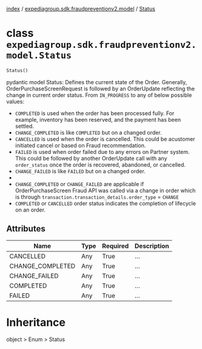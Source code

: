 [index](index.md) /
[expediagroup.sdk.fraudpreventionv2.model](expediagroup.sdk.fraudpreventionv2.model.md)
/ [Status](Status.md)

# class `expediagroup.sdk.fraudpreventionv2.model.Status`

```python
Status()
```

pydantic model Status: Defines the current state of the Order.
Generally, OrderPurchaseScreenRequest is followed by an OrderUpdate
reflecting the change in current order status. From `IN_PROGRESS` to any
of below possible values:

- `COMPLETED` is used when the order has been processed fully. For
  example, inventory has been reserved, and the payment has been
  settled.
- `CHANGE_COMPLETED` is like `COMPLETED` but on a changed order.
- `CANCELLED` is used when the order is cancelled. This could be
  acustomer initiated cancel or based on Fraud recommendation.
- `FAILED` is used when order failed due to any errors on Partner
  system. This could be followed by another OrderUpdate call with any
  `order_status` once the order is recovered, abandoned, or cancelled.
- `CHANGE_FAILED` is like `FAILED` but on a changed order.
-
- `CHANGE_COMPLETED` or `CHANGE_FAILED` are applicable if
  OrderPurchaseScreen Fraud API was called via a change in order which
  is through `transaction.transaction_details.order_type` = `CHANGE`
- `COMPLETED` or `CANCELLED` order status indicates the completion of
  lifecycle on an order.

## Attributes

| Name             | Type | Required | Description |
| ---------------- | ---- | -------- | ----------- |
| CANCELLED        | Any  | True     | …           |
| CHANGE_COMPLETED | Any  | True     | …           |
| CHANGE_FAILED    | Any  | True     | …           |
| COMPLETED        | Any  | True     | …           |
| FAILED           | Any  | True     | …           |

# Inheritance

object > Enum > Status
